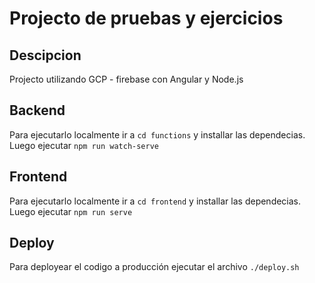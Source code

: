 # Projecto de pruebas y ejercicios

## Descipcion
Projecto utilizando GCP - firebase con Angular y Node.js

## Backend
Para ejecutarlo localmente ir a `cd functions` y installar las dependecias. Luego ejecutar `npm run watch-serve`

## Frontend
Para ejecutarlo localmente ir a `cd frontend` y installar las dependecias. Luego ejecutar `npm run serve`

## Deploy
Para deployear el codigo a producción ejecutar el archivo `./deploy.sh`
